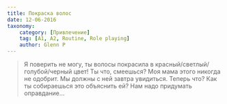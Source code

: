 ```yaml
---
title: Покраска волос
date: 12-06-2016
taxonomy:
    category: [Привлечение]
	tag: [A1, A2, Routine, Role playing]
	author: Glenn P
---
```


> Я поверить не могу, ты волосы покрасила в красный/светлый/голубой/черный цвет! Ты что, смеешься? Моя мама этого никогда не одобрит. Мы должны с ней завтра увидиться. Теперь что? Как ты собираешься это объяснить ей? Нам надо придумать оправдание...